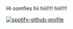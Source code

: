 Hi oomfies hii hiii!!!! hiii!!!!



[![spotify-github-profile](https://spotify-github-profile.kittinanx.com/api/view?uid=s4qavvcn7yuiplcduxtdoxhiy&cover_image=true&theme=default&show_offline=false&background_color=0a0a0a&interchange=false&bar_color=9f0909&bar_color_cover=true)](https://spotify-github-profile.kittinanx.com/api/view?uid=s4qavvcn7yuiplcduxtdoxhiy&redirect=true)
